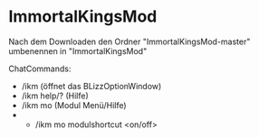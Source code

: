 # ImmortalKingsMod

Nach dem Downloaden
den Ordner "ImmortalKingsMod-master" umbenennen in "ImmortalKingsMod" 

ChatCommands:
   - /ikm			(öffnet das BLizzOptionWindow)
   - /ikm help/?		(Hilfe)
   - /ikm mo 		(Modul Menü/Hilfe)
   - - /ikm mo modulshortcut <on/off>
